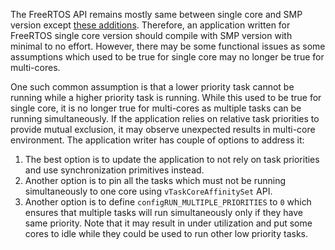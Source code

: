 The FreeRTOS API remains mostly same between single core and SMP version except
[these additions](SMP.md). Therefore, an application written for FreeRTOS single
core version should compile with SMP version with minimal to no effort. However,
there may be some functional issues as some assumptions which used to be true
for single core may no longer be true for multi-cores.

One such common assumption is that a lower priority task cannot be running while
a higher priority task is running. While this used to be true for single core,
it is no longer true for multi-cores as multiple tasks can be running
simultaneously. If the application relies on relative task priorities to provide
mutual exclusion, it may observe unexpected results in multi-core environment.
The application writer has couple of options to address it:

1. The best option is to update the application to not rely on task priorities
   and use synchronization primitives instead.
2. Another option is to pin all the tasks which must not be running
   simultaneously to one core using `vTaskCoreAffinitySet` API.
3. Another option is to define `configRUN_MULTIPLE_PRIORITIES` to `0` which
   ensures that multiple tasks will run simultaneously only if they have same
   priority. Note that it may result in under utilization and put some cores to
   idle while they could be used to run other low priority tasks.
